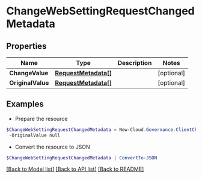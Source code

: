 # ChangeWebSettingRequestChangedMetadata
## Properties

Name | Type | Description | Notes
------------ | ------------- | ------------- | -------------
**ChangeValue** | [**RequestMetadata[]**](RequestMetadata.md) |  | [optional] 
**OriginalValue** | [**RequestMetadata[]**](RequestMetadata.md) |  | [optional] 

## Examples

- Prepare the resource
```powershell
$ChangeWebSettingRequestChangedMetadata = New-Cloud.Governance.ClientChangeWebSettingRequestChangedMetadata  -ChangeValue null `
 -OriginalValue null
```

- Convert the resource to JSON
```powershell
$ChangeWebSettingRequestChangedMetadata | ConvertTo-JSON
```

[[Back to Model list]](../README.md#documentation-for-models) [[Back to API list]](../README.md#documentation-for-api-endpoints) [[Back to README]](../README.md)

